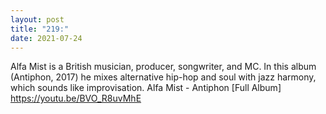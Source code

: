 ```yaml
---
layout: post
title: "219:"
date: 2021-07-24
---
```


Alfa Mist is a British musician, producer, songwriter, and MC. In this album (Antiphon, 2017) he mixes alternative hip-hop and soul with jazz harmony, which sounds like improvisation.
 Alfa Mist - Antiphon [Full Album]
https://youtu.be/BVO_R8uvMhE
